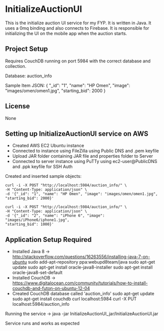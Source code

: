 # InitializeAuctionUI

This is the initialize auction UI service for my FYP. It is written in Java. It uses a 0mq binding and also connects to
Firebase. It is responsible for initializing the UI on the mobile app when the auction starts.

## Project Setup

Requires CouchDB running on port 5984 with the correct database and collection.

Database: auction_info

Sample Item JSON: {
    "_id": "1",
    "name": "HP Omen",
    "image": "images/omen/omen1.jpg",
    "starting_bid": 2000
  }

## License

None

## Setting up InitializeAuctionUI service on AWS

- Created AWS EC2 Ubuntu instance
- Connected to instance using FileZilla using Public DNS and .pem keyfile
- Upload JAR folder containing JAR file and properties folder to Server
- Connected to server instance using PuTTy using ec2-user@PublicDNS and .ppk keyfile for SSH Auth

Created and inserted sample objects:

    curl -i -X POST "http://localhost:5984/auction_info/" \
	-H "Content-Type: application/json" \
	-d '{"_id": "1", "name": "HP Omen", "image": "images/omen/omen1.jpg", "starting_bid": 2000}'

	curl -i -X POST "http://localhost:5984/auction_info/" \
	-H "Content-Type: application/json" \
	-d '{"_id": "2", "name": "iPhone 6", "image": "images/iPhone6/iphone1.jpg",
	"starting_bid": 1000}'

## Application Setup Required

- Installed Java 8 -> http://stackoverflow.com/questions/16263556/installing-java-7-on-ubuntu
	  sudo add-apt-repository ppa:webupd8team/java
	  sudo apt-get update
	  sudo apt-get install oracle-java8-installer
	  sudo apt-get install oracle-java8-set-default
- Installed CouchDB -> https://www.digitalocean.com/community/tutorials/how-to-install-couchdb-and-futon-on-ubuntu-12-04
- Created CouchDB database called 'auction_info'
    sudo apt-get update
	  sudo apt-get install couchdb
	  curl localhost:5984
	  curl -X PUT localhost:5984/auction_info

Running the service -> java -jar InitializeAuctionUI_jar/InitializeAuctionUI.jar

Service runs and works as expected
